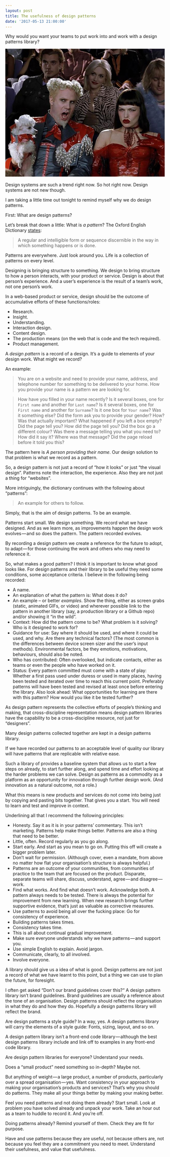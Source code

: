 ```yaml
---
layout: post
title: The usefulness of design patterns
date: '2017-05-13 21:00:00'
---
```

Why would you want your teams to put work into and work with a design patterns library?

![Screen grab of the scene in Zoolander when Muguatu says That Hansel's so hot right now](/assets/so-hot-right-now.jpg)

Design systems are such a trend right now. So hot right now. Design systems are not new though.

I am taking a little time out tonight to remind myself why we do design patterns.

First: What are design patterns?

Let’s break that down a little: What is *a pattern*? The Oxford English Dictionary [states](https://en.oxforddictionaries.com/definition/pattern):

> A regular and intelligible form or sequence discernible in the way in which something happens or is done.

Patterns are everywhere. Just look around you. Life is a collection of patterns on every level.

Designing is bringing structure to something. We design to bring structure to how a person interacts, with your product or service. Design is about that person’s experience. And a user’s experience is the result of a team’s work, not one person’s work.

In a web-based product or service, design should be the outcome of accumulative efforts of these functions/roles:

* Research.
* Insight.
* Understanding.
* Interaction design.
* Content design.
* The production means (on the web that is code and the tech required).
* Product management.

A *design pattern* is a record of a design. It’s a guide to elements of your design work. What might we record?

An example:

> You are on a website and need to provide your name, address, and telephone number for something to be delivered to your home. How you provide your name is a pattern we are looking for.

> How have you filled in your name recently? Is it several boxes, one for `First name` and another for `Last name`? Is it several boxes, one for `First name` and another for `Surname`? Is it one box for `Your name`? Was it something else? Did the form ask you to provide your gender? How? Was that actually important? What happened if you left a box empty? Did the page tell you? How did the page tell you? Did the box go a different colour? Was there a message telling you what you need to? How did it say it? Where was that message? Did the page reload before it told you this?

The pattern here is _A person providing their name_. Our design solution to that problem is what we record as a pattern.

So, a design pattern is not just a record of “how it looks” or just “the visual design”. Patterns note the interaction, the experience. Also they are not just a thing for “websites”.

More intriguingly, the dictionary continues with the following about “patterns”:

> An example for others to follow.

Simply, that is the aim of design patterns. To be an example.

Patterns start small. We design something. We record what we have designed. And as we learn more, as improvements happen the design work evolves — and so does the pattern. The pattern recorded evolves.

By recording a design pattern we create a reference for the future to adopt, to adapt — for those continuing the work and others who may need to reference it.

So, what makes a good pattern? I think it is important to know what good looks like. For design patterns and their library to be useful they need some conditions, some acceptance criteria. I believe in the following being recorded:

* A name.
* An explanation of what the pattern is: What does it do?
* An example – or better *examples*. Show the thing, either as screen grabs (static, animated GIFs, or video) and wherever possible link to the pattern in another library (say, a production library or a Github repo) and/or showing it “in the wild”.
* Context: How did the pattern come to be? What problem is it solving? Who is it designed to work for?
* Guidance for use: Say where it should be used, and where it could be used, and why. Are there any technical factors? (The most common is the differences between device screen sizer and the user’s input methods). Environmental factors, be they emotions, motivations, behaviours, should also be noted.
* Who has contributed: Often overlooked, but indicate contacts, either as teams or even the people who have worked on it.
* Status: Every pattern committed must come with a state of play: Whether a first pass used under duress or used in many places, having been tested and iterated over time to reach this current point. Preferably patterns will have been tested and revised at least once before entering the library. Also look ahead: What opportunities for learning are there with this pattern? How would you like it be tested further?

As design pattern represents the collective efforts of people’s thinking and making, that cross-discipline representation means design pattern libraries have the capability to be a cross-discipline resource, not just for “designers”.

Many design patterns collected together are kept in a design patterns library.

If we have recorded our patterns to an acceptable level of quality our library will have patterns that are replicable with relative ease.

Such a library of provides a baseline system that allows us to start a few steps on already, to start further along, and spend time and effort looking at the harder problems we can solve. Design as patterns as a commodity as a platform as an opportunity for innovation through further design work. (And innovation as a natural outcome, not a role.)

What this means is new products and services do not come into being just by copying and pasting bits together. That gives you a start. You will need to learn and test and improve in context.

Underlining all that I recommend the following principles:

* Honesty. Say it as it is in your patterns’ commentary. This isn’t marketing. Patterns help make things better. Patterns are also a thing that need to be better.
* Little, often. Record regularly as you go along.
* Start early. And start as you mean to go on. Putting this off will create a bigger problem later.
* Don’t wait for permission. (Although cover, even a mandate, from above no matter how flat your organisation’s structure is always helpful.)
* Patterns are an outcome of your communities, from communities of practice to the team that are focused on the product. Disparate, separate teams will share, discuss, understand, agree — and disagree — work.
* Find what works. And find what doesn’t work. Acknowledge both. A pattern always needs to be tested. There is always the potential for improvement from new learning. When new research brings further supportive evidence, that’s just as valuable as corrective measures.
* Use patterns to avoid being all over the fucking place: Go for consistency of experience.
* Building patterns takes times.
* Consistency takes time.
* This is all about continual gradual improvement.
* Make sure everyone understands why we have patterns — and support you.
* Use simple English to explain. Avoid jargon.
* Communicate, clearly, to all involved.
* Involve everyone.

A library should give us a idea of what is good. Design patterns are not just a record of what we have learnt to this point, but a thing we can use to plan the future, for foresight.

I often get asked “Don’t our brand guidelines cover this?“ A design pattern library isn’t brand guidelines. Brand guidelines are usually a reference about the tone of an organisation. Design patterns should reflect the organisation in what they do and how they do. Hopefully a design patterns library will reflect the brand.

Are design patterns a style guide? In a way, yes. A design patterns library will carry the elements of a style guide: Fonts, sizing, layout, and so on.

A design pattern library isn’t a front-end code library — although the best design patterns library include and link off to examples in any front-end code library.

Are design pattern libraries for everyone? Understand your needs.

Does a “small product” need something so in-depth? Maybe not.

But anything of weight — a large product, a number of products, particularly over a spread organisation — yes. Want consistency in your approach to making your organisation’s products and services? That’s why you should do patterns. They make all your things better by making your making better.

Feel you need patterns and not doing them already? Start small. Look at problem you have solved already and unpack your work. Take an hour out as a team to huddle to record it. And you’re off.

Doing patterns already? Remind yourself of them. Check they are fit for purpose.

Have and use patterns because they are useful, not because others are, not because you feel they are a commitment you need to meet. Understand their usefulness, and value that usefulness.
